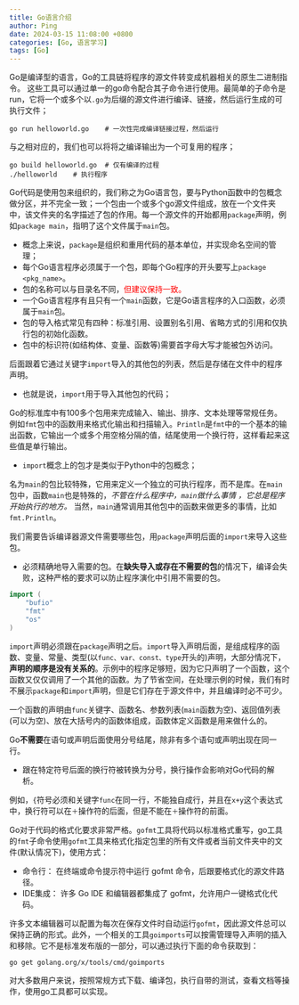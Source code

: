 ```yaml
---
title: Go语言介绍
author: Ping
date: 2024-03-15 11:08:00 +0800
categories: [Go, 语言学习]
tags: [Go]
---
```


Go是编译型的语言，Go的工具链将程序的源文件转变成机器相关的原生二进制指令。
这些工具可以通过单一的go命令配合其子命令进行使用。最简单的子命令是run，它将一个或多个以`.go`为后缀的源文件进行编译、链接，然后运行生成的可执行文件；

```shell
go run helloworld.go    # 一次性完成编译链接过程，然后运行
```

与之相对应的，我们也可以将将之编译输出为一个可复用的程序；

```shell
go build helloworld.go  # 仅有编译的过程
./helloworld    # 执行程序
```

Go代码是使用包来组织的，我们称之为Go语言包，要与Python函数中的包概念做分区，并不完全一致；一个包由一个或多个go源文件组成，放在一个文件夹中，该文件夹的名字描述了包的作用。每一个源文件的开始都用`package`声明，例如`package main`，指明了这个文件属于`main`包。
- 概念上来说，`package`是组织和重用代码的基本单位，并实现命名空间的管理；
- 每个Go语言程序必须属于一个包，即每个Go程序的开头要写上`package <pkg_name>`。
- 包的名称可以与目录名不同，<font color=red>但建议保持一致。</font>
- 一个Go语言程序有且只有一个`main`函数，它是Go语言程序的入口函数，必须属于`main`包。
- 包的导入格式常见有四种：标准引用、设置别名引用、省略方式的引用和仅执行包的初始化函数。
- 包中的标识符(如结构体、变量、函数等)需要首字母大写才能被包外访问。


后面跟着它通过关键字`import`导入的其他包的列表，然后是存储在文件中的程序声明。
- 也就是说，`import`用于导入其他包的代码；

Go的标准库中有100多个包用来完成输入、输出、排序、文本处理等常规任务。例如`fmt`包中的函数用来格式化输出和扫描输入。`Println`是`fmt`中的一个基本的输出函数，它输出一个或多个用空格分隔的值，结尾使用一个换行符，这样看起来这些值是单行输出。
- ```import```概念上的包才是类似于Python中的包概念；

名为`main`的包比较特殊，它用来定义一个独立的可执行程序，而不是库。在`main`包中，函数`main`也是特殊的，*不管在什么程序中，`main`做什么事情 ，它总是程序开始执行的地方。* 当然，`main`通常调用其他包中的函数来做更多的事情，比如`fmt.Println`。

我们需要告诉编译器源文件需要哪些包，用`package`声明后面的`import`来导入这些包。
- 必须精确地导入需要的包。在**缺失导入或存在不需要的包**的情况下，编译会失败，这种严格的要求可以防止程序演化中引用不需要的包。

```go
import (
	"bufio"
	"fmt"
	"os"
)
```

`import`声明必须跟在`package`声明之后。`import`导入声明后面，是组成程序的函数、变量、常量、类型(以`func、var、const、type`开头的)声明，大部分情况下，**声明的顺序是没有关系的**。示例中的程序足够短，因为它只声明了一个函数，这个函数又仅仅调用了一个其他的函数。为了节省空间，在处理示例的时候，我们有时不展示`package`和`import`声明，但是它们存在于源文件中，并且编译时必不可少。

一个函数的声明由`func`关键字、函数名、参数列表(`main`函数为空)、返回值列表(可以为空)、放在大括号内的函数体组成，函数体定义函数是用来做什么的。

Go**不需要**在语句或声明后面使用分号结尾，除非有多个语句或声明出现在同一行。
- 跟在特定符号后面的换行符被转换为分号，换行操作会影响对Go代码的解析。

例如，`{`符号必须和关键字`func`在同一行，不能独自成行，并且在`x+y`这个表达式中，换行符可以在`＋`操作符的后面，但是不能在`＋`操作符的前面。

Go对于代码的格式化要求非常严格。`gofmt`工具将代码以标准格式重写，go工具的`fmt`子命令使用`gofmt`工具来格式化指定包里的所有文件或者当前文件夹中的文件(默认情况下)，使用方式：
- 命令行： 在终端或命令提示符中运行 gofmt 命令，后跟要格式化的源文件路径。
- IDE集成： 许多 Go IDE 和编辑器都集成了 gofmt，允许用户一键格式化代码。

许多文本编辑器可以配置为每次在保存文件时自动运行`gofmt`，因此源文件总可以保持正确的形式。此外，一个相关的工具`goimports`可以按需管理导入声明的插入和移除。它不是标准发布版的一部分，可以通过执行下面的命令获取到：

```shell
go get golang.org/x/tools/cmd/goimports
```

对大多数用户来说，按照常规方式下载、编译包，执行自带的测试，查看文档等操作，使用go工具都可以实现。